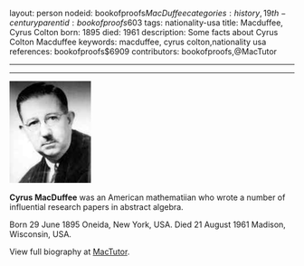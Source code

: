 layout: person
nodeid: bookofproofs$MacDuffee
categories: history,19th-century
parentid: bookofproofs$603
tags: nationality-usa
title: Macduffee, Cyrus Colton
born: 1895
died: 1961
description: Some facts about Cyrus Colton Macduffee
keywords: macduffee, cyrus colton,nationality usa
references: bookofproofs$6909
contributors: bookofproofs,@MacTutor

---


---

![MacDuffee.jpg](https://github.com/bookofproofs/bookofproofs.github.io/blob/main/_sources/_assets/images/portraits/MacDuffee.jpg?raw=true)

**Cyrus MacDuffee** was an American mathematiian who wrote a number of influential research papers in abstract algebra.

Born 29 June 1895 Oneida, New York, USA. Died 21 August 1961 Madison, Wisconsin, USA.


View full biography at [MacTutor](https://mathshistory.st-andrews.ac.uk/Biographies/MacDuffee/).
